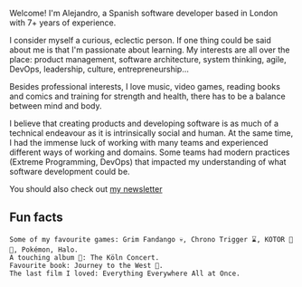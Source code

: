 Welcome! I'm Alejandro, a Spanish software developer based in London with 7+ years of experience.

I consider myself a curious, eclectic person. If one thing could be said about me is that I'm passionate about learning. My interests are all over the place: product management, software architecture, system thinking, agile, DevOps, leadership, culture, entrepreneurship…

Besides professional interests, I love music, video games, reading books and comics and training for strength and health, there has to be a balance between mind and body.

I believe that creating products and developing software is as much of a technical endeavour as it is intrinsically social and human. At the same time, I had the immense luck of working with many teams and experienced different ways of working and domains. Some teams had modern practices (Extreme Programming, DevOps) that impacted my understanding of what software development could be.


You should also check out [my newsletter](https://alejandronapoles.com/newsletter)

## Fun facts

    Some of my favourite games: Grim Fandango 💀, Chrono Trigger ⌛, KOTOR 🌌🔫, Pokémon, Halo.
    A touching album 🎹: The Köln Concert.
    Favourite book: Journey to the West 🐒.
    The last film I loved: Everything Everywhere All at Once.
